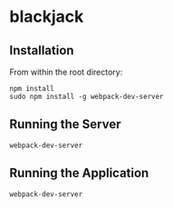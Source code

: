 # blackjack
## Installation

From within the root directory:
```
npm install
sudo npm install -g webpack-dev-server
```

## Running the Server
```
webpack-dev-server
```

## Running the Application
```
webpack-dev-server
```